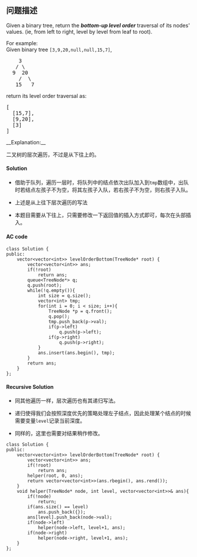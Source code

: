 ## 问题描述

Given a binary tree, return the ***bottom-up level order*** traversal of its nodes' values. (ie, from left to right, level by level from leaf to root).</br>

For example:<br>
Given binary tree <code>[3,9,20,null,null,15,7]</code>,
<pre>    3
   / \
  9  20
    /  \
   15   7
</pre>
</pre>
return its level order traversal as:
<pre>[
  [15,7],
  [9,20],
  [3]
]
</pre>
__Explanation:__<br>

二叉树的层次遍历，不过是从下往上的。

#### Solution

* 借助于队列，遍历一层时，将队列中的结点依次出队加入到<code>tmp</code>数组中，出队时若结点左孩子不为空，将其左孩子入队，若右孩子不为空，则右孩子入队。

* 上述是从上往下层次遍历的写法

* 本题目需要从下往上，只需要修改一下返回值的插入方式即可，每次在头部插入。

#### AC code

```
class Solution {
public:
    vector<vector<int>> levelOrderBottom(TreeNode* root) {
        vector<vector<int>> ans;
        if(!root)
            return ans;
        queue<TreeNode*> q;
        q.push(root);
        while(!q.empty()){
            int size = q.size();
            vector<int> tmp;
            for(int i = 0; i < size; i++){
                TreeNode *p = q.front();
                q.pop();
                tmp.push_back(p->val);
                if(p->left)
                    q.push(p->left);
                if(p->right)
                    q.push(p->right);
            }
            ans.insert(ans.begin(), tmp);
        }
        return ans;
    }
};
```
#### Recursive Solution

* 同其他遍历一样，层次遍历也有其递归写法。

* 递归使得我们会按照深度优先的策略处理左子结点，因此处理某个结点的时候需要变量<code>level</code>记录当前深度。

* 同样的，这里也需要对结果稍作修改。

```
class Solution {
public:
    vector<vector<int>> levelOrderBottom(TreeNode* root) {
        vector<vector<int>> ans;
        if(!root)
            return ans;
        helper(root, 0, ans);
        return vector<vector<int>>(ans.rbegin(), ans.rend());
    }
    void helper(TreeNode* node, int level, vector<vector<int>>& ans){
        if(!node)
            return;
        if(ans.size() == level)
            ans.push_back({});
        ans[level].push_back(node->val);
        if(node->left)
            helper(node->left, level+1, ans);
        if(node->right)
            helper(node->right, level+1, ans);
    }
};
```